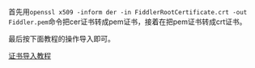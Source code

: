 首先用```openssl x509 -inform der -in FiddlerRootCertificate.crt -out Fiddler.pem```命令把cer证书转成pem证书，接着在把pem证书转成crt证书。

最后按下面教程的操作导入即可。

[证书导入教程](https://askubuntu.com/questions/73287/how-do-i-install-a-root-certificate)
